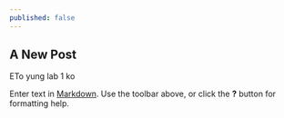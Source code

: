 ```yaml
---
published: false
---
```

## A New Post


ETo yung lab 1 ko


Enter text in [Markdown](http://daringfireball.net/projects/markdown/). Use the toolbar above, or click the **?** button for formatting help.
